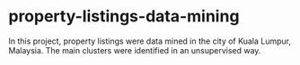 # property-listings-data-mining
In this project, property listings were data mined in the city of Kuala Lumpur, Malaysia. The main clusters were identified in an unsupervised way.
